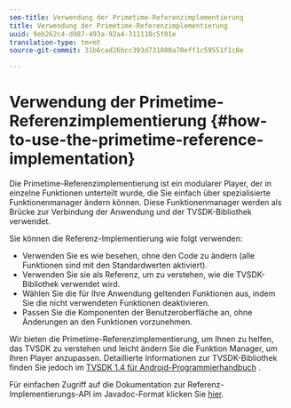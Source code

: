 ```yaml
---
seo-title: Verwendung der Primetime-Referenzimplementierung
title: Verwendung der Primetime-Referenzimplementierung
uuid: 9eb262c4-d987-493a-92a4-311118c5f01e
translation-type: tm+mt
source-git-commit: 31b6cad26bcc393d731080a70eff1c59551f1c8e

---
```



# Verwendung der Primetime-Referenzimplementierung {#how-to-use-the-primetime-reference-implementation}

Die Primetime-Referenzimplementierung ist ein modularer Player, der in einzelne Funktionen unterteilt wurde, die Sie einfach über spezialisierte Funktionenmanager ändern können. Diese Funktionenmanager werden als Brücke zur Verbindung der Anwendung und der TVSDK-Bibliothek verwendet.

Sie können die Referenz-Implementierung wie folgt verwenden:

* Verwenden Sie es wie besehen, ohne den Code zu ändern (alle Funktionen sind mit den Standardwerten aktiviert).
* Verwenden Sie sie als Referenz, um zu verstehen, wie die TVSDK-Bibliothek verwendet wird.
* Wählen Sie die für Ihre Anwendung geltenden Funktionen aus, indem Sie die nicht verwendeten Funktionen deaktivieren.
* Passen Sie die Komponenten der Benutzeroberfläche an, ohne Änderungen an den Funktionen vorzunehmen.

Wir bieten die Primetime-Referenzimplementierung, um Ihnen zu helfen, das TVSDK zu verstehen und leicht ändern Sie die Funktion Manager, um Ihren Player anzupassen. Detaillierte Informationen zur TVSDK-Bibliothek finden Sie jedoch im [TVSDK 1.4 für Android-Programmierhandbuch](https://helpx.adobe.com/content/dam/help/en/primetime/programming-guides/psdk_android.pdf) .

Für einfachen Zugriff auf die Dokumentation zur Referenz-Implementierungs-API im Javadoc-Format klicken Sie [hier](https://help.adobe.com/en_US/primetime/api/reference_implementation/android/javadoc/index.html).
